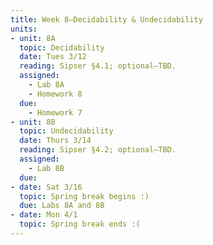 ```yaml
---
title: Week 8—Decidability & Undecidability
units:
- unit: 8A
  topic: Decidability
  date: Tues 3/12
  reading: Sipser §4.1; optional—TBD.
  assigned: 
    - Lab 8A
    - Homework 8
  due:
    - Homework 7
- unit: 8B
  topic: Undecidability
  date: Thurs 3/14
  reading: Sipser §4.2; optional—TBD.
  assigned: 
    - Lab 8B
  due: 
- date: Sat 3/16
  topic: Spring break begins :)
  due: Labs 8A and 8B
- date: Mon 4/1 
  topic: Spring break ends :(
---
```

